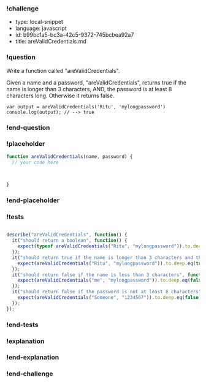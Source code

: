 ### !challenge

* type: local-snippet
* language: javascript
* id: b99bc1a5-bc3a-42c5-9372-745bcbea92a7
* title: areValidCredentials.md

### !question

Write a function called "areValidCredentials".

Given a name and a password, "areValidCredentials", returns true if the name is longer than 3 characters, AND, the password is at least 8 characters long. Otherwise it returns false.

```
var output = areValidCredentials('Ritu', 'mylongpassword')
console.log(output); // --> true
```

### !end-question

### !placeholder

```js
function areValidCredentials(name, password) {
  // your code here
   

   
}
```

### !end-placeholder

### !tests

```js

describe("areValidCredentials", function() {
  it("should return a boolean", function() {
    expect(typeof areValidCredentials("Ritu", "mylongpassword")).to.deep.eq("boolean");
  });
  it("should return true if the name is longer than 3 characters and the password is at least 8 characters", function() {
    expect(areValidCredentials("Ritu", "mylongpassword")).to.deep.eq(true);
  });
  it("should return false if the name is less than 3 characters", function() {
    expect(areValidCredentials("me", "mylongpassword")).to.deep.eq(false);
  });
  it("should return false if the password is not at least 8 characters", function() {
    expect(areValidCredentials("Someone", "1234567")).to.deep.eq(false);
  });
});


```

### !end-tests

### !explanation

### !end-explanation

### !end-challenge
